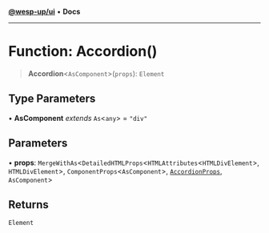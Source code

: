 [**@wesp-up/ui**](../README.md) • **Docs**

***

# Function: Accordion()

> **Accordion**\<`AsComponent`\>(`props`): `Element`

## Type Parameters

• **AsComponent** *extends* `As`\<`any`\> = `"div"`

## Parameters

• **props**: `MergeWithAs`\<`DetailedHTMLProps`\<`HTMLAttributes`\<`HTMLDivElement`\>, `HTMLDivElement`\>, `ComponentProps`\<`AsComponent`\>, [`AccordionProps`](../type-aliases/AccordionProps.md), `AsComponent`\>

## Returns

`Element`
